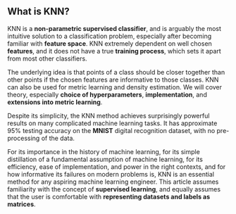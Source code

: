 ## What is KNN?

KNN is a **non-parametric supervised classifier**, and is arguably the most intuitive solution to a classification problem, especially after becoming familiar with **feature space**.  KNN extremely dependent on well chosen **features**, and it does not have a true **training process**, which sets it apart from most other classifiers.

The underlying idea is that points of a class should be closer together than other points if the chosen features are informative to those classes. KNN can also be used for metric learning and density estimation. We will cover theory, especially **choice of hyperparameters**, **implementation**, and **extensions into metric learning**.

Despite its simplicity, the KNN method achieves surprisingly powerful results on many complicated machine learning tasks. It has approximate 95% testing accuracy on the **MNIST** digital recognition dataset, with no pre-processing of the data. 

For its importance in the history of machine learning, for its simple distillation of a fundamental assumption of machine learning, for its efficiency, ease of implementation, and power in the right contexts, and for how informative its failures on modern problems is, KNN is an essential method for any aspiring machine learning engineer. This article assumes familiarity with the concept of **supervised learning**, and equally assumes that the user is comfortable with **representing datasets and labels as matrices**.
                                     
